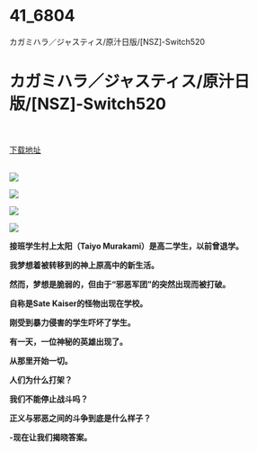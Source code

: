 # 41_6804
カガミハラ／ジャスティス/原汁日版/[NSZ]-Switch520
# カガミハラ／ジャスティス/原汁日版/[NSZ]-Switch520
 <br/></br>
[下载地址](https://www.switch520.cc/article/6804 "下载地址")
<br/></br>

<p><span><strong><img src="https://www.switch520.cc/muke_img/upload_art_editor_20201019-1_a387b9c4ae6f1187b537b161b475a773.jpg"></strong></span></p>
<p><span><strong><img src="https://www.switch520.cc/muke_img/upload_art_editor_20201019-1_a91733eb46b834d92af172aa293cefa6.jpg"></strong></span></p>
<p><span><strong><img src="https://www.switch520.cc/muke_img/upload_art_editor_20201019-1_d0d5423506a63c96c7686e3f5e498b29.jpg"></strong></span></p>
<p><span><strong><img src="https://www.switch520.cc/muke_img/upload_art_editor_20201019-1_babdb81aba2fab90ba6534b5527a1091.jpg"></strong></span></p>
<p></p>
<p><span><strong>接班学生村上太阳（Taiyo Murakami）是高二学生，以前曾退学。</strong></span></p>
<p><span><strong>我梦想着被转移到的神上原高中的新生活。</strong></span></p>
<p><span><strong>然而，梦想是脆弱的，但由于“邪恶军团”的突然出现而被打破。</strong></span></p>
<p><span><strong>自称是Sate Kaiser的怪物出现在学校。</strong></span></p>
<p><span><strong>刚受到暴力侵害的学生吓坏了学生。</strong></span></p>
<p><span><strong>有一天，一位神秘的英雄出现了。</strong></span></p>
<p></p>
<p><span><strong>从那里开始一切。</strong></span></p>
<p><span><strong>人们为什么打架？</strong></span></p>
<p><span><strong>我们不能停止战斗吗？</strong></span></p>
<p><span><strong>正义与邪恶之间的斗争到底是什么样子？</strong></span></p>
<p></p>
<p><span><strong>-现在让我们揭晓答案。</strong></span></p>
<p></p>
